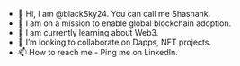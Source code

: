 - 👋 Hi, I am @blackSky24. You can call me Shashank.
- 👀 I am on a mission to enable global blockchain adoption.
- 🌱 I am currently learning about Web3.
- 💞️ I’m looking to collaborate on Dapps, NFT projects.
- 📫 How to reach me - Ping me on LinkedIn.

<!---
blacksky24/blacksky24 is a ✨ special ✨ repository because its `README.md` (this file) appears on your GitHub profile.
You can click the Preview link to take a look at your changes.
--->
